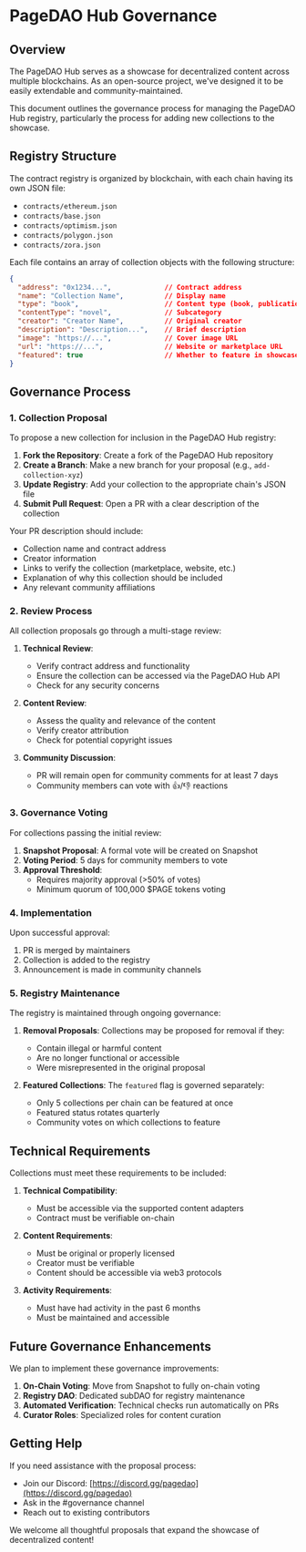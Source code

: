 # PageDAO Hub Governance

## Overview

The PageDAO Hub serves as a showcase for decentralized content across multiple blockchains. As an open-source project, we've designed it to be easily extendable and community-maintained.

This document outlines the governance process for managing the PageDAO Hub registry, particularly the process for adding new collections to the showcase.

## Registry Structure

The contract registry is organized by blockchain, with each chain having its own JSON file:

- `contracts/ethereum.json`
- `contracts/base.json`
- `contracts/optimism.json`
- `contracts/polygon.json`
- `contracts/zora.json`

Each file contains an array of collection objects with the following structure:

```json
{
  "address": "0x1234...",             // Contract address
  "name": "Collection Name",          // Display name
  "type": "book",                     // Content type (book, publication, nft, etc.)
  "contentType": "novel",             // Subcategory
  "creator": "Creator Name",          // Original creator
  "description": "Description...",    // Brief description
  "image": "https://...",             // Cover image URL
  "url": "https://...",               // Website or marketplace URL
  "featured": true                    // Whether to feature in showcase (optional)
}
```

## Governance Process

### 1. Collection Proposal

To propose a new collection for inclusion in the PageDAO Hub registry:

1. **Fork the Repository**: Create a fork of the PageDAO Hub repository
2. **Create a Branch**: Make a new branch for your proposal (e.g., `add-collection-xyz`)
3. **Update Registry**: Add your collection to the appropriate chain's JSON file
4. **Submit Pull Request**: Open a PR with a clear description of the collection

Your PR description should include:
- Collection name and contract address
- Creator information
- Links to verify the collection (marketplace, website, etc.)
- Explanation of why this collection should be included
- Any relevant community affiliations

### 2. Review Process

All collection proposals go through a multi-stage review:

1. **Technical Review**:
   - Verify contract address and functionality
   - Ensure the collection can be accessed via the PageDAO Hub API
   - Check for any security concerns

2. **Content Review**:
   - Assess the quality and relevance of the content
   - Verify creator attribution
   - Check for potential copyright issues

3. **Community Discussion**:
   - PR will remain open for community comments for at least 7 days
   - Community members can vote with 👍/👎 reactions

### 3. Governance Voting

For collections passing the initial review:

1. **Snapshot Proposal**: A formal vote will be created on Snapshot
2. **Voting Period**: 5 days for community members to vote
3. **Approval Threshold**: 
   - Requires majority approval (>50% of votes)
   - Minimum quorum of 100,000 $PAGE tokens voting

### 4. Implementation

Upon successful approval:

1. PR is merged by maintainers
2. Collection is added to the registry
3. Announcement is made in community channels

### 5. Registry Maintenance

The registry is maintained through ongoing governance:

1. **Removal Proposals**: Collections may be proposed for removal if they:
   - Contain illegal or harmful content
   - Are no longer functional or accessible
   - Were misrepresented in the original proposal

2. **Featured Collections**: The `featured` flag is governed separately:
   - Only 5 collections per chain can be featured at once
   - Featured status rotates quarterly
   - Community votes on which collections to feature

## Technical Requirements

Collections must meet these requirements to be included:

1. **Technical Compatibility**: 
   - Must be accessible via the supported content adapters
   - Contract must be verifiable on-chain

2. **Content Requirements**:
   - Must be original or properly licensed
   - Creator must be verifiable
   - Content should be accessible via web3 protocols

3. **Activity Requirements**:
   - Must have had activity in the past 6 months
   - Must be maintained and accessible

## Future Governance Enhancements

We plan to implement these governance improvements:

1. **On-Chain Voting**: Move from Snapshot to fully on-chain voting
2. **Registry DAO**: Dedicated subDAO for registry maintenance
3. **Automated Verification**: Technical checks run automatically on PRs
4. **Curator Roles**: Specialized roles for content curation

## Getting Help

If you need assistance with the proposal process:

- Join our Discord: [https://discord.gg/pagedao](https://discord.gg/pagedao)
- Ask in the #governance channel
- Reach out to existing contributors

We welcome all thoughtful proposals that expand the showcase of decentralized content!